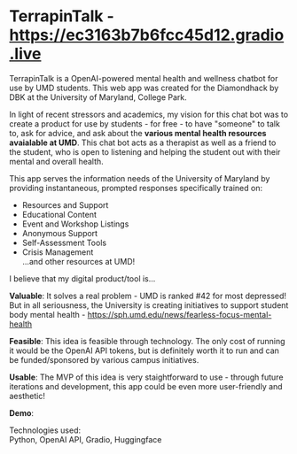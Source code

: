 # TerrapinTalk - https://ec3163b7b6fcc45d12.gradio.live
TerrapinTalk is a OpenAI-powered mental health and wellness chatbot for use by UMD students. This web app was created for the Diamondhack by DBK at the University of Maryland, College Park.

In light of recent stressors and academics, my vision for this chat bot was to create a product for use by students - for free - to have "someone" to talk to, ask for advice, and ask about the **various mental health resources avaialable at UMD**. This chat bot acts as a therapist as well as a friend to the student, who is open to listening and helping the student out with their mental and overall health.

This app serves the information needs of the University of Maryland by providing instantaneous, prompted responses specifically trained on:
- Resources and Support
- Educational Content
- Event and Workshop Listings
- Anonymous Support
- Self-Assessment Tools
- Crisis Management   
...and other resources at UMD!

I believe that my digital product/tool is...  

**Valuable**: It solves a real problem - UMD is ranked #42 for most depressed! But in all seriousness, the University is creating initiatives to support student body mental health - https://sph.umd.edu/news/fearless-focus-mental-health 

**Feasible**: This idea is feasible through technology. The only cost of running it would be the OpenAI API tokens, but is definitely worth it to run and can be funded/sponsored by various campus initiatives.  

**Usable**: The MVP of this idea is very staightforward to use - through future iterations and development, this app could be even more user-friendly and aesthetic!  

**Demo**:

Technologies used:  
Python, OpenAI API, Gradio, Huggingface
